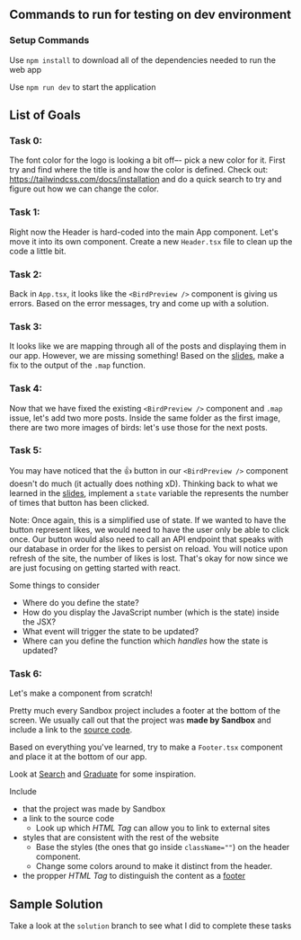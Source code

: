 ## Commands to run for testing on dev environment

### Setup Commands

Use `npm install` to download all of the dependencies needed to run the web app

Use `npm run dev` to start the application

## List of Goals

### Task 0:

The font color for the logo is looking a bit off–- pick a new color for it. First try and find where the title is and how the color is defined.
Check out: https://tailwindcss.com/docs/installation and do a quick search to try and figure out how we can change the color.

### Task 1:

Right now the Header is hard-coded into the main App component. Let's move it into its own component. Create a new `Header.tsx` file to clean up the code a little bit.

### Task 2:

Back in `App.tsx`, it looks like the `<BirdPreview />` component is giving us errors. Based on the error messages, try and come up with a solution.

### Task 3:

It looks like we are mapping through all of the posts and displaying them in our app. However, we are missing something! Based on the [slides](https://docs.google.com/presentation/d/1zC0q7lEcCUUAb9ST-WZXE5VGU2dfR1PVJwPUFo8g8aI/edit#slide=id.g2f670ce3d1c_0_671), make a fix to the output of the `.map` function.

### Task 4:

Now that we have fixed the existing `<BirdPreview />` component and `.map` issue, let's add two more posts. Inside the same folder as the first image, there are two more images of birds: let's use those for the next posts.

### Task 5:

You may have noticed that the 👍 button in our `<BirdPreview />` component doesn't do much (it actually does nothing xD). Thinking back to
what we learned in the [slides](https://docs.google.com/presentation/d/1zC0q7lEcCUUAb9ST-WZXE5VGU2dfR1PVJwPUFo8g8aI/edit#slide=id.g2f670ce3d1c_0_671), implement a `state` variable the represents the number of times that button has been clicked.

Note: Once again, this is a simplified use of state. If we wanted to have the button represent likes, we would need
to have the user only be able to click once. Our button would also need to call an API endpoint that speaks with our database in
order for the likes to persist on reload. You will notice upon refresh of the site, the number of likes is lost. That's okay for now
since we are just focusing on getting started with react.

Some things to consider

- Where do you define the state?
- How do you display the JavaScript number (which is the state) inside the JSX?
- What event will trigger the state to be updated?
- Where can you define the function which _handles_ how the state is updated?

### Task 6:

Let's make a component from scratch!

Pretty much every Sandbox project includes a footer at the bottom of the screen. We usually call out that the project was **made by Sandbox** and include a link to the [source code](https://github.com/banushi-a/f24-frontend-workshop).

Based on everything you've learned, try to make a `Footer.tsx` component and place it at the bottom of our app.

Look at [Search](https://searchneu.com/NEU) and [Graduate](https://graduatenu.com/) for some inspiration.

Include

- that the project was made by Sandbox
- a link to the source code
  - Look up which _HTML Tag_ can allow you to link to external sites
- styles that are consistent with the rest of the website
  - Base the styles (the ones that go inside `className=""`) on the header component.
  - Change some colors around to make it distinct from the header.
- the propper _HTML Tag_ to distinguish the content as a [footer](https://www.w3schools.com/tags/tag_footer.asp)

## Sample Solution

Take a look at the `solution` branch to see what I did to complete these tasks
